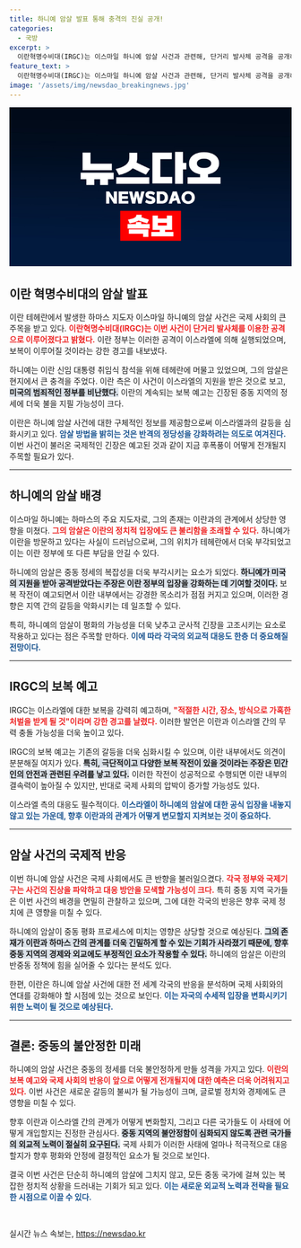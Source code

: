 ```yaml
---
title: 하니예 암살 발표 통해 충격의 진실 공개!
categories:
  - 국방
excerpt: >
  이란혁명수비대(IRGC)는 이스마일 하니예 암살 사건과 관련해, 단거리 발사체 공격을 공개하며 이스라엘에 강력한 보복을 예고했습니다. 이란은 미국의 지원을 받았다고 주장하며, 보복 작전이 예고된 상황에서 긴장이 고조되고 있습니다.
feature_text: >
  이란혁명수비대(IRGC)는 이스마일 하니예 암살 사건과 관련해, 단거리 발사체 공격을 공개하며 이스라엘에 강력한 보복을 예고했습니다. 이란은 미국의 지원을 받았다고 주장하며, 보복 작전이 예고된 상황에서 긴장이 고조되고 있습니다.
image: '/assets/img/newsdao_breakingnews.jpg'
---
```


<p><img src="/assets/img/newsdao_breakingnews.jpg" alt="bookingtag 속보" /></p>

<h2 data-ke-size="size26">이란 혁명수비대의 암살 발표</h2>

<p data-ke-size="size16">이란 테헤란에서 발생한 하마스 지도자 이스마일 하니예의 암살 사건은 국제 사회의 큰 주목을 받고 있다. <b><span style="color: #ee2323;">이란혁명수비대(IRGC)는 이번 사건이 단거리 발사체를 이용한 공격으로 이루어졌다고 밝혔다.</span></b> 이란 정부는 이러한 공격이 이스라엘에 의해 실행되었으며, 보복이 이루어질 것이라는 강한 경고를 내보냈다.</p>

<p data-ke-size="size16">하니예는 이란 신임 대통령 취임식 참석을 위해 테헤란에 머물고 있었으며, 그의 암살은 현지에서 큰 충격을 주었다. 이란 측은 이 사건이 이스라엘의 지원을 받은 것으로 보고, <b><span style="background-color: #21538527;">미국의 범죄적인 정부를 비난했다.</span></b> 이란의 계속되는 보복 예고는 긴장된 중동 지역의 정세에 더욱 불을 지필 가능성이 크다.</p>

<p data-ke-size="size16">이란은 하니예 암살 사건에 대한 구체적인 정보를 제공함으로써 이스라엘과의 갈등을 심화시키고 있다. <b><span style="color: #1a5490;">암살 방법을 밝히는 것은 반격의 정당성을 강화하려는 의도로 여겨진다.</span></b> 이번 사건이 불러온 국제적인 긴장은 예고된 것과 같이 지금 후폭풍이 어떻게 전개될지 주목할 필요가 있다.</p>

<hr>

<h2 data-ke-size="size26">하니예의 암살 배경</h2>

<p data-ke-size="size16">이스마일 하니예는 하마스의 주요 지도자로, 그의 존재는 이란과의 관계에서 상당한 영향을 미쳤다. <b><span style="color: #ee2323;">그의 암살은 이란의 정치적 입장에도 큰 불리함을 초래할 수 있다.</span></b> 하니예가 이란을 방문하고 있다는 사실이 드러남으로써, 그의 위치가 테헤란에서 더욱 부각되었고 이는 이란 정부에 또 다른 부담을 안길 수 있다.</p>

<p data-ke-size="size16">하니예의 암살은 중동 정세의 복잡성을 더욱 부각시키는 요소가 되었다. <b><span style="background-color: #21538527;">하니예가 미국의 지원을 받아 공격받았다는 주장은 이란 정부의 입장을 강화하는 데 기여할 것이다.</span></b> 보복 작전이 예고되면서 이란 내부에서는 강경한 목소리가 점점 커지고 있으며, 이러한 경향은 지역 간의 갈등을 악화시키는 데 일조할 수 있다.</p>

<p data-ke-size="size16">특히, 하니예의 암살이 평화의 가능성을 더욱 낮추고 군사적 긴장을 고조시키는 요소로 작용하고 있다는 점은 주목할 만하다. <b><span style="color: #1a5490;">이에 따라 각국의 외교적 대응도 한층 더 중요해질 전망이다.</span></b></p>

<hr>

<h2 data-ke-size="size26">IRGC의 보복 예고</h2>

<p data-ke-size="size16">IRGC는 이스라엘에 대한 보복을 강력히 예고하며, <b><span style="color: #ee2323;">"적절한 시간, 장소, 방식으로 가혹한 처벌을 받게 될 것"이라며 강한 경고를 날렸다.</span></b> 이러한 발언은 이란과 이스라엘 간의 무력 충돌 가능성을 더욱 높이고 있다.</p>

<p data-ke-size="size16">IRGC의 보복 예고는 기존의 갈등을 더욱 심화시킬 수 있으며, 이란 내부에서도 의견이 분분해질 여지가 있다. <b><span style="background-color: #21538527;">특히, 극단적이고 다양한 보복 작전이 있을 것이라는 주장은 민간인의 안전과 관련된 우려를 낳고 있다.</span></b> 이러한 작전이 성공적으로 수행되면 이란 내부의 결속력이 높아질 수 있지만, 반대로 국제 사회의 압박이 증가할 가능성도 있다.</p>

<p data-ke-size="size16">이스라엘 측의 대응도 필수적이다. <b><span style="color: #1a5490;">이스라엘이 하니예의 암살에 대한 공식 입장을 내놓지 않고 있는 가운데, 향후 이란과의 관계가 어떻게 변모할지 지켜보는 것이 중요하다.</span></b></p>

<hr>

<h2 data-ke-size="size26">암살 사건의 국제적 반응</h2>

<p data-ke-size="size16">이번 하니예 암살 사건은 국제 사회에서도 큰 반향을 불러일으켰다. <b><span style="color: #ee2323;">각국 정부와 국제기구는 사건의 진상을 파악하고 대응 방안을 모색할 가능성이 크다.</span></b> 특히 중동 지역 국가들은 이번 사건의 배경을 면밀히 관찰하고 있으며, 그에 대한 각국의 반응은 향후 국제 정치에 큰 영향을 미칠 수 있다.</p>

<p data-ke-size="size16">하니예의 암살이 중동 평화 프로세스에 미치는 영향은 상당할 것으로 예상된다. <b><span style="background-color: #21538527;">그의 존재가 이란과 하마스 간의 관계를 더욱 긴밀하게 할 수 있는 기회가 사라졌기 때문에, 향후 중동 지역의 경제와 외교에도 부정적인 요소가 작용할 수 있다.</span></b> 하니예의 암살은 이란의 반중동 정책에 힘을 실어줄 수 있다는 분석도 있다.</p>

<p data-ke-size="size16">한편, 이란은 하니예 암살 사건에 대한 전 세계 각국의 반응을 분석하며 국제 사회와의 연대를 강화해야 할 시점에 있는 것으로 보인다. <b><span style="color: #1a5490;">이는 자국의 수세적 입장을 변화시키기 위한 노력이 될 것으로 예상된다.</span></b></p>

<hr>

<h2 data-ke-size="size26">결론: 중동의 불안정한 미래</h2>

<p data-ke-size="size16">하니예의 암살 사건은 중동의 정세를 더욱 불안정하게 만들 성격을 가지고 있다. <b><span style="color: #ee2323;">이란의 보복 예고와 국제 사회의 반응이 앞으로 어떻게 전개될지에 대한 예측은 더욱 어려워지고 있다.</span></b> 이번 사건은 새로운 갈등의 불씨가 될 가능성이 크며, 글로벌 정치와 경제에도 큰 영향을 미칠 수 있다.</p>

<p data-ke-size="size16">향후 이란과 이스라엘 간의 관계가 어떻게 변화할지, 그리고 다른 국가들도 이 사태에 어떻게 개입할지는 진정한 관심사다. <b><span style="background-color: #21538527;">중동 지역의 불안정함이 심화되지 않도록 관련 국가들의 외교적 노력이 절실히 요구된다.</span></b> 국제 사회가 이러한 사태에 얼마나 적극적으로 대응할지가 향후 평화와 안정에 결정적인 요소가 될 것으로 보인다.</p>

<p data-ke-size="size16">결국 이번 사건은 단순히 하니예의 암살에 그치지 않고, 모든 중동 국가에 걸쳐 있는 복잡한 정치적 상황을 드러내는 기회가 되고 있다. <b><span style="color: #1a5490;">이는 새로운 외교적 노력과 전략을 필요한 시점으로 이끌 수 있다.</span></b></p>

<p data-ke-size="size16">&nbsp;</p>
실시간 뉴스 속보는, <a href="https://newsdao.kr" rel="dofollow">https://newsdao.kr</a>


